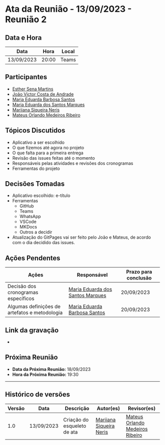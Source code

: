 # Ata da Reunião - 13/09/2023 - Reunião 2

## Data e Hora
| Data          | Hora    | Local |
|---------------|---------|-------|
| 13/09/2023    | 20:00   | Teams |

  
## Participantes
* [Esther Sena Martins](https://github.com/esmsena)
* [João Victor Costa de Andrade](https://github.com/jvcostta)
* [Maria Eduarda Barbosa Santos](https://github.com/Madu01)
* [Maria Eduarda dos Santos Marques ](https://github.com/EduardaSMarques)
* [Mariiana Siqueira Neris](https://github.com/Maryyscreuza)
* [Mateus Orlando Medeiros Ribeiro](https://github.com/MateusPy)

## Tópicos Discutidos
* Aplicativo a ser escolhido
* O que fizemos até agora no projeto
* O que falta para a primeira entrega
* Revisão das issues feitas até o momento
* Responsáveis pelas atividades e revisões dos cronogramas
* Ferramentas do projeto

## Decisões Tomadas
* Aplicativo escolhido: e-título
* Ferramentas
  - GitHub
  - Teams
  - WhatsApp
  - VSCode
  - MKDocs
  - Outros a decidir
* Atualização do GitPages vai ser feito pelo João e Mateus, de acordo com o dia decidido das issues.

## Ações Pendentes
| Ações       | Responsável     | Prazo para conclusão |
|-------------|-----------------|----------------------|
| Decisão dos cronogramas específicos | [Maria Eduarda dos Santos Marques ](https://github.com/EduardaSMarques)     | 20/09/2023 |
| Algumas definições de artefatos e metodologia | [Maria Eduarda Barbosa Santos](https://github.com/Madu01) | 20/09/2023 |

## Link da gravação
*

## Próxima Reunião
* **Data da Próxima Reunião:** 18/09/2023
* **Hora da Próxima Reunião:** 19:30
---

## Histórico de versões
| Versão | Data       | Descrição                   | Autor(es)     | Revisor(es) |
|--------|------------|-----------------------------|---------------|-------------|
| 1.0    | 13/09/2023 | Criação do esqueleto de ata | [Mariiana Siqueira Neris](https://github.com/Maryyscreuza) | [Mateus Orlando Medeiros Ribeiro](https://github.com/MateusPy)       |
